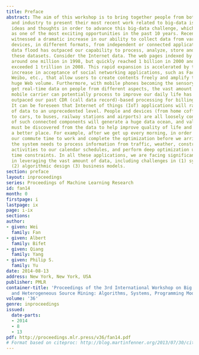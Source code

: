 ```yaml
---
title: Preface
abstract: The aim of this workshop is to bring together people from both academia
  and industry to present their most recent work related to big-data issues, and exchange
  ideas and thoughts in order to advance this big-data challenge, which has been considered
  as one of the most exciting opportunities in the past 10 years. Recent years have
  witnessed a dramatic increase in our ability to collect data from various sensors,
  devices, in different formats, from independent or connected applications. This
  data flood has outpaced our capability to process, analyze, store and understand
  these datasets. Consider the Internet data. The web pages indexed by Google were
  around one million in 1998, but quickly reached 1 billion in 2000 and have already
  exceeded 1 trillion in 2008. This rapid expansion is accelerated by the dramatic
  increase in acceptance of social networking applications, such as Facebook, Twitter,
  Weibo, etc., that allow users to create contents freely and amplify the already
  huge Web volume. Furthermore, with mobile phones becoming the sensory gateway to
  get real-time data on people from different aspects, the vast amount of data that
  mobile carrier can potentially process to improve our daily life has significantly
  outpaced our past CDR (call data record)-based processing for billing purposes only.
  It can be foreseen that Internet of things (IoT) applications will raise the scale
  of data to an unprecedented level. People and devices (from home coffee machines
  to cars, to buses, railway stations and airports) are all loosely connected. Trillions
  of such connected components will generate a huge data ocean, and valuable information
  must be discovered from the data to help improve quality of life and make our world
  a better place. For example, after we get up every morning, in order to optimize
  our commute time to work and complete the optimization before we arrive at office,
  the system needs to process information from traffic, weather, construction, police
  activities to our calendar schedules, and perform deep optimization under the tight
  time constraints. In all these applications, we are facing significant challenges
  in leveraging the vast amount of data, including challenges in (1) system capabilities
  (2) algorithmic design (3) business models.
section: preface
layout: inproceedings
series: Proceedings of Machine Learning Research
id: fan14
month: 0
firstpage: i
lastpage: ix
page: i-ix
sections: 
author:
- given: Wei
  family: Fan
- given: Albert
  family: Bifet
- given: Qiang
  family: Yang
- given: Philip S.
  family: Yu
date: 2014-08-13
address: New York, New York, USA
publisher: PMLR
container-title: 'Proceedings of the 3rd International Workshop on Big Data, Streams
  and Heterogeneous Source Mining: Algorithms, Systems, Programming Models and Applications'
volume: '36'
genre: inproceedings
issued:
  date-parts:
  - 2014
  - 8
  - 13
pdf: http://proceedings.mlr.press/v36/fan14.pdf
# Format based on citeproc: http://blog.martinfenner.org/2013/07/30/citeproc-yaml-for-bibliographies/
---
```

